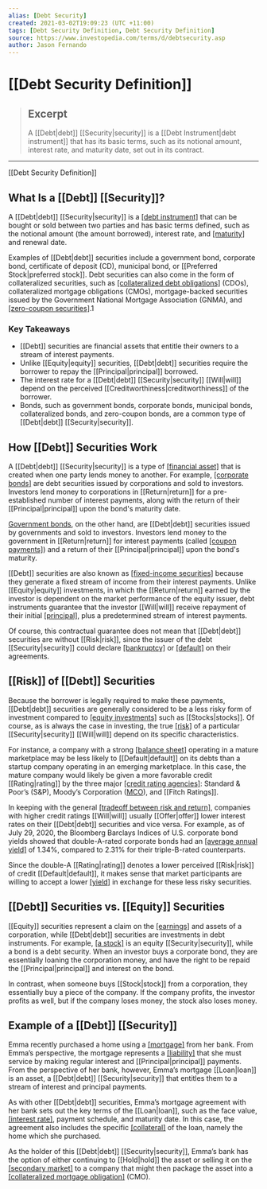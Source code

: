```yaml
---
alias: [Debt Security]
created: 2021-03-02T19:09:23 (UTC +11:00)
tags: [Debt Security Definition, Debt Security Definition]
source: https://www.investopedia.com/terms/d/debtsecurity.asp
author: Jason Fernando
---
```


# [[Debt Security Definition]]

> ## Excerpt
> A [[Debt|debt]] [[Security|security]] is a [[Debt Instrument|debt instrument]] that has its basic terms, such as its notional amount, interest rate, and maturity date, set out in its contract.

---

[[Debt Security Definition]]
## What Is a [[Debt]] [[Security]]?

A [[Debt|debt]] [[Security|security]] is a [[debt instrument]](https://www.investopedia.com/terms/d/debtinstrument.asp) that can be bought or sold between two parties and has basic terms defined, such as the notional amount (the amount borrowed), interest rate, and [[maturity]](https://www.investopedia.com/terms/m/maturitydate.asp) and renewal date.

Examples of [[Debt|debt]] securities include a government bond, corporate bond, certificate of deposit (CD), municipal bond, or [[Preferred Stock|preferred stock]]. Debt securities can also come in the form of collateralized securities, such as [[collateralized debt obligations]](https://www.investopedia.com/terms/c/cdo.asp) (CDOs), collateralized mortgage obligations (CMOs), mortgage-backed securities issued by the Government National Mortgage Association (GNMA), and [[zero-coupon securities]](https://www.investopedia.com/terms/[[Z|z]]/zero-couponbond.asp).1

### Key Takeaways

-   [[Debt]] securities are financial assets that entitle their owners to a stream of interest payments.
-   Unlike [[Equity|equity]] securities, [[Debt|debt]] securities require the borrower to repay the [[Principal|principal]] borrowed.
-   The interest rate for a [[Debt|debt]] [[Security|security]] [[Will|will]] depend on the perceived [[Creditworthiness|creditworthiness]] of the borrower.
-   Bonds, such as government bonds, corporate bonds, municipal bonds, collateralized bonds, and zero-coupon bonds, are a common type of [[Debt|debt]] [[Security|security]].

## How [[Debt]] Securities Work

A [[Debt|debt]] [[Security|security]] is a type of [[financial asset]](https://www.investopedia.com/terms/f/financialasset.asp) that is created when one party lends money to another. For example, [[corporate bonds]](https://www.investopedia.com/terms/c/corporatebond.asp) are debt securities issued by corporations and sold to investors. Investors lend money to corporations in [[Return|return]] for a pre-established number of interest payments, along with the return of their [[Principal|principal]] upon the bond's maturity date.

[Government bonds](https://www.investopedia.com/terms/g/government-bond.asp), on the other hand, are [[Debt|debt]] securities issued by governments and sold to investors. Investors lend money to the government in [[Return|return]] for interest payments (called [[coupon payments]](https://www.investopedia.com/terms/c/coupon-rate.asp)) and a return of their [[Principal|principal]] upon the bond's maturity.

[[Debt]] securities are also known as [[fixed-income securities]](https://www.investopedia.com/terms/f/fixedincome.asp) because they generate a fixed stream of income from their interest payments. Unlike [[Equity|equity]] investments, in which the [[Return|return]] earned by the investor is dependent on the market performance of the equity issuer, debt instruments guarantee that the investor [[Will|will]] receive repayment of their initial [[principal]](https://www.investopedia.com/terms/p/[[Principal|principal]].asp), plus a predetermined stream of interest payments.

Of course, this contractual guarantee does not mean that [[Debt|debt]] securities are without [[Risk|risk]], since the issuer of the debt [[Security|security]] could declare [[bankruptcy]](https://www.investopedia.com/terms/b/bankruptcy.asp) or [[default]](https://www.investopedia.com/terms/d/default2.asp) on their agreements.

## [[Risk]] of [[Debt]] Securities

Because the borrower is legally required to make these payments, [[Debt|debt]] securities are generally considered to be a less risky form of investment compared to [[equity investments]](https://www.investopedia.com/terms/e/[[Equity|equity]].asp) such as [[Stocks|stocks]]. Of course, as is always the case in investing, the true [[risk]](https://www.investopedia.com/terms/r/[[Risk|risk]].asp) of a particular [[Security|security]] [[Will|will]] depend on its specific characteristics.

For instance, a company with a strong [[balance sheet]](https://www.investopedia.com/terms/b/balancesheet.asp) operating in a mature marketplace may be less likely to [[Default|default]] on its debts than a startup company operating in an emerging marketplace. In this case, the mature company would likely be given a more favorable credit [[Rating|rating]] by the three major [[credit rating agencies]](https://www.investopedia.com/terms/c/creditrating.asp): Standard & Poor’s (S&P), Moody’s Corporation ([MCO](https://www.investopedia.com/markets/[[Quote|quote]]?tvwidgetsymbol=mco)), and [[Fitch Ratings]].

In keeping with the general [[tradeoff between risk and return]](https://www.investopedia.com/ask/answers/040715/there-positive-[[Correlation|correlation]]-between-[[Risk|risk]]-and-[[Return|return]].asp), companies with higher credit ratings [[Will|will]] usually [[Offer|offer]] lower interest rates on their [[Debt|debt]] securities and vice versa. For example, as of July 29, 2020, the Bloomberg Barclays Indices of U.S. corporate bond yields showed that double-A-rated corporate bonds had an [[average annual yield]](https://www.investopedia.com/terms/a/average-annual-[[Yield|yield]].asp) of 1.34%, compared to 2.31% for their triple-B-rated counterparts.

Since the double-A [[Rating|rating]] denotes a lower perceived [[Risk|risk]] of credit [[Default|default]], it makes sense that market participants are willing to accept a lower [[yield]](https://www.investopedia.com/terms/[[Y|y]]/[[Yield|yield]].asp) in exchange for these less risky securities.

## [[Debt]] Securities vs. [[Equity]] Securities

[[Equity]] securities represent a claim on the [[earnings]](https://www.investopedia.com/terms/e/earnings.asp) and assets of a corporation, while [[Debt|debt]] securities are investments in debt instruments. For example, [[a stock]](https://www.investopedia.com/terms/s/[[Stock|stock]].asp) is an equity [[Security|security]], while a bond is a debt security. When an investor buys a corporate bond, they are essentially loaning the corporation money, and have the right to be repaid the [[Principal|principal]] and interest on the bond.

In contrast, when someone buys [[Stock|stock]] from a corporation, they essentially buy a piece of the company. If the company profits, the investor profits as well, but if the company loses money, the stock also loses money.

## Example of a [[Debt]] [[Security]]

Emma recently purchased a home using a [[mortgage]](https://www.investopedia.com/terms/m/mortgage.asp) from her bank. From Emma’s perspective, the mortgage represents a [[liability]](https://www.investopedia.com/terms/l/[[Liability|liability]].asp) that she must service by making regular interest and [[Principal|principal]] payments. From the perspective of her bank, however, Emma’s mortgage [[Loan|loan]] is an asset, a [[Debt|debt]] [[Security|security]] that entitles them to a stream of interest and principal payments.

As with other [[Debt|debt]] securities, Emma’s mortgage agreement with her bank sets out the key terms of the [[Loan|loan]], such as the face value, [[interest rate]](https://www.investopedia.com/terms/i/interestrate.asp), payment schedule, and maturity date. In this case, the agreement also includes the specific [[collateral]](https://www.investopedia.com/terms/c/[[Collateral|collateral]].asp) of the loan, namely the home which she purchased.

As the holder of this [[Debt|debt]] [[Security|security]], Emma’s bank has the option of either continuing to [[Hold|hold]] the asset or selling it on the [[secondary market]](https://www.investopedia.com/terms/s/secondarymarket.asp) to a company that might then package the asset into a [[collateralized mortgage obligation]](https://www.investopedia.com/terms/c/cmo.asp) (CMO).
